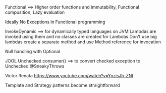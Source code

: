 
Functional ==> 
Higher order functions and  immutability, 
Functional composition, Lazy evaluation

Ideally No Exceptions in Functional programming


InvokeDynamic ==> for dynamically typed languages on JVM
Lambdas are invoked using them and no classes are created for Lambdas
Don't use big lambdas create a separate method and use Method reference for invocation


Null handling with Optional

JOOL
Unchecked.consumer() ==> to convert checked exception to Unchecked
@SneakyThrows

Victor Renata
https://www.youtube.com/watch?v=YnzisJh-ZNI

Template and Strategy patterns become straightforward
